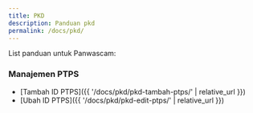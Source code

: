```yaml
---
title: PKD
description: Panduan pkd
permalink: /docs/pkd/
---
```


List panduan untuk Panwascam:
### Manajemen PTPS
* [Tambah ID PTPS]({{ '/docs/pkd/pkd-tambah-ptps/' | relative_url }})
* [Ubah ID PTPS]({{ '/docs/pkd/pkd-edit-ptps/' | relative_url }})